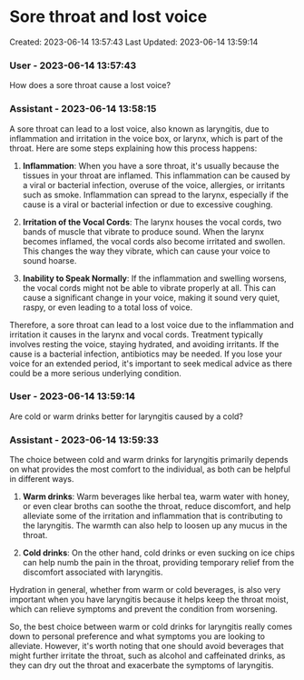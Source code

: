 # Sore throat and lost voice

Created: 2023-06-14 13:57:43
Last Updated: 2023-06-14 13:59:14

### User - 2023-06-14 13:57:43

How does a sore throat cause a lost voice?

### Assistant - 2023-06-14 13:58:15

A sore throat can lead to a lost voice, also known as laryngitis, due to inflammation and irritation in the voice box, or larynx, which is part of the throat. Here are some steps explaining how this process happens:

1. **Inflammation**: When you have a sore throat, it's usually because the tissues in your throat are inflamed. This inflammation can be caused by a viral or bacterial infection, overuse of the voice, allergies, or irritants such as smoke. Inflammation can spread to the larynx, especially if the cause is a viral or bacterial infection or due to excessive coughing.

2. **Irritation of the Vocal Cords**: The larynx houses the vocal cords, two bands of muscle that vibrate to produce sound. When the larynx becomes inflamed, the vocal cords also become irritated and swollen. This changes the way they vibrate, which can cause your voice to sound hoarse.

3. **Inability to Speak Normally**: If the inflammation and swelling worsens, the vocal cords might not be able to vibrate properly at all. This can cause a significant change in your voice, making it sound very quiet, raspy, or even leading to a total loss of voice.

Therefore, a sore throat can lead to a lost voice due to the inflammation and irritation it causes in the larynx and vocal cords. Treatment typically involves resting the voice, staying hydrated, and avoiding irritants. If the cause is a bacterial infection, antibiotics may be needed. If you lose your voice for an extended period, it's important to seek medical advice as there could be a more serious underlying condition.


### User - 2023-06-14 13:59:14

Are cold or warm drinks better for laryngitis caused by a cold?

### Assistant - 2023-06-14 13:59:33

The choice between cold and warm drinks for laryngitis primarily depends on what provides the most comfort to the individual, as both can be helpful in different ways.

1. **Warm drinks**: Warm beverages like herbal tea, warm water with honey, or even clear broths can soothe the throat, reduce discomfort, and help alleviate some of the irritation and inflammation that is contributing to the laryngitis. The warmth can also help to loosen up any mucus in the throat.

2. **Cold drinks**: On the other hand, cold drinks or even sucking on ice chips can help numb the pain in the throat, providing temporary relief from the discomfort associated with laryngitis. 

Hydration in general, whether from warm or cold beverages, is also very important when you have laryngitis because it helps keep the throat moist, which can relieve symptoms and prevent the condition from worsening. 

So, the best choice between warm or cold drinks for laryngitis really comes down to personal preference and what symptoms you are looking to alleviate. However, it's worth noting that one should avoid beverages that might further irritate the throat, such as alcohol and caffeinated drinks, as they can dry out the throat and exacerbate the symptoms of laryngitis.

